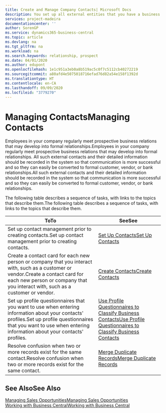 ```yaml
---
title: Create and Manage Company Contacts| Microsoft Docs
description: You set up all external entities that you have a business relationship with (such as prospects, customers, vendors, and consultants) as contacts.
services: project-madeira
documentationcenter: ''
author: SorenGP
ms.service: dynamics365-business-central
ms.topic: article
ms.devlang: na
ms.tgt_pltfrm: na
ms.workload: na
ms.search.keywords: relationship, prospect
ms.date: 04/01/2020
ms.author: edupont
ms.openlocfilehash: 1e1c951a3eb0a8b519ac5c0f7c5112cb40272219
ms.sourcegitcommit: a80afd4e5075018716efad76d82a54e158f1392d
ms.translationtype: HT
ms.contentlocale: en-CA
ms.lasthandoff: 09/09/2020
ms.locfileid: "3779270"
---
```

# <a name="managing-contacts"></a><span data-ttu-id="bff0d-103">Managing Contacts</span><span class="sxs-lookup"><span data-stu-id="bff0d-103">Managing Contacts</span></span>
<span data-ttu-id="bff0d-104">Employees in your company regularly meet prospective business relations that may develop into formal relationships.</span><span class="sxs-lookup"><span data-stu-id="bff0d-104">Employees in your company regularly meet prospective business relations that may develop into formal relationships.</span></span> <span data-ttu-id="bff0d-105">All such external contacts and their detailed information should be recorded in the system so that communication is more successful and so they can easily be converted to formal customer, vendor, or bank relationships.</span><span class="sxs-lookup"><span data-stu-id="bff0d-105">All such external contacts and their detailed information should be recorded in the system so that communication is more successful and so they can easily be converted to formal customer, vendor, or bank relationships.</span></span>

<span data-ttu-id="bff0d-106">The following table describes a sequence of tasks, with links to the topics that describe them.</span><span class="sxs-lookup"><span data-stu-id="bff0d-106">The following table describes a sequence of tasks, with links to the topics that describe them.</span></span>

| <span data-ttu-id="bff0d-107">To</span><span class="sxs-lookup"><span data-stu-id="bff0d-107">To</span></span> | <span data-ttu-id="bff0d-108">See</span><span class="sxs-lookup"><span data-stu-id="bff0d-108">See</span></span> |
| --- | --- |
| <span data-ttu-id="bff0d-109">Set up contact management prior to creating contacts.</span><span class="sxs-lookup"><span data-stu-id="bff0d-109">Set up contact management prior to creating contacts.</span></span> |[<span data-ttu-id="bff0d-110">Set Up Contacts</span><span class="sxs-lookup"><span data-stu-id="bff0d-110">Set Up Contacts</span></span>](marketing-setup-contacts.md) |
| <span data-ttu-id="bff0d-111">Create a contact card for each new person or company that you interact with, such as a customer or vendor.</span><span class="sxs-lookup"><span data-stu-id="bff0d-111">Create a contact card for each new person or company that you interact with, such as a customer or vendor.</span></span> |[<span data-ttu-id="bff0d-112">Create Contacts</span><span class="sxs-lookup"><span data-stu-id="bff0d-112">Create Contacts</span></span>](marketing-create-contact-companies.md) |
|<span data-ttu-id="bff0d-113">Set up profile questionnaires that you want to use when entering information about your contacts' profiles.</span><span class="sxs-lookup"><span data-stu-id="bff0d-113">Set up profile questionnaires that you want to use when entering information about your contacts' profiles.</span></span>|[<span data-ttu-id="bff0d-114">Use Profile Questionnaires to Classify Business Contacts</span><span class="sxs-lookup"><span data-stu-id="bff0d-114">Use Profile Questionnaires to Classify Business Contacts</span></span>](marketing-create-contact-profile-questionnaire.md)|
|<span data-ttu-id="bff0d-115">Resolve confusion when two or more records exist for the same contact.</span><span class="sxs-lookup"><span data-stu-id="bff0d-115">Resolve confusion when two or more records exist for the same contact.</span></span>|[<span data-ttu-id="bff0d-116">Merge Duplicate Records</span><span class="sxs-lookup"><span data-stu-id="bff0d-116">Merge Duplicate Records</span></span>](sales-how-merge-duplicate-records.md)|

## <a name="see-also"></a><span data-ttu-id="bff0d-117">See Also</span><span class="sxs-lookup"><span data-stu-id="bff0d-117">See Also</span></span>
[<span data-ttu-id="bff0d-118">Managing Sales Opportunities</span><span class="sxs-lookup"><span data-stu-id="bff0d-118">Managing Sales Opportunities</span></span>](marketing-manage-sales-opportunities.md)  
[<span data-ttu-id="bff0d-119">Working with Business Central</span><span class="sxs-lookup"><span data-stu-id="bff0d-119">Working with Business Central</span></span>](ui-work-product.md)  
